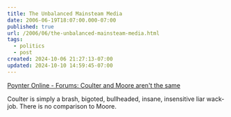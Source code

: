 ```yaml
---
title: The Unbalanced Mainsteam Media
date: 2006-06-19T18:07:00.000-07:00
published: true
url: /2006/06/the-unbalanced-mainsteam-media.html
tags:
  - politics
  - post
created: 2024-10-06 21:27:13-07:00
updated: 2024-10-10 14:59:45-07:00
---
```


[Poynter Online - Forums: Coulter and Moore aren't the same](https://poynter.org/fORUM/view_post.asp?id=11517 "Poynter Online - Forums")  
  
Coulter is simply a brash, bigoted, bullheaded, insane, insensitive liar wack-job. There is no comparison to Moore.